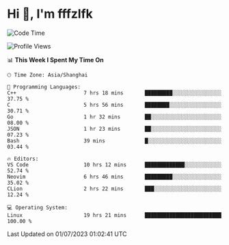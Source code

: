 # Hi 👋, I'm fffzlfk

<!--START_SECTION:waka-->
![Code Time](http://img.shields.io/badge/Code%20Time-254%20hrs%2020%20mins-blue)

![Profile Views](http://img.shields.io/badge/Profile%20Views-12-blue)

📊 **This Week I Spent My Time On** 

```text
🕑︎ Time Zone: Asia/Shanghai

💬 Programming Languages: 
C++                      7 hrs 18 mins       █████████░░░░░░░░░░░░░░░░   37.75 % 
C                        5 hrs 56 mins       ████████░░░░░░░░░░░░░░░░░   30.71 % 
Go                       1 hr 32 mins        ██░░░░░░░░░░░░░░░░░░░░░░░   08.00 % 
JSON                     1 hr 23 mins        ██░░░░░░░░░░░░░░░░░░░░░░░   07.23 % 
Bash                     39 mins             █░░░░░░░░░░░░░░░░░░░░░░░░   03.44 % 

🔥 Editors: 
VS Code                  10 hrs 12 mins      █████████████░░░░░░░░░░░░   52.74 % 
Neovim                   6 hrs 46 mins       █████████░░░░░░░░░░░░░░░░   35.02 % 
CLion                    2 hrs 22 mins       ███░░░░░░░░░░░░░░░░░░░░░░   12.24 % 

💻 Operating System: 
Linux                    19 hrs 21 mins      █████████████████████████   100.00 % 
```


 Last Updated on 01/07/2023 01:02:41 UTC
<!--END_SECTION:waka-->
